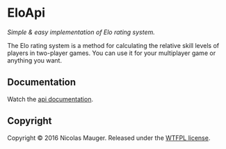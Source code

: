# EloApi

*Simple & easy implementation of Elo rating system.*

The Elo rating system is a method for calculating the relative skill levels of players in two-player games. You can use it for your multiplayer game or anything you want.

## Documentation

Watch the [api documentation].



## Copyright

Copyright © 2016 Nicolas Mauger. Released under the [WTFPL license].



[api documentation]:https://raw.githubusercontent.com/maugern/EloApi/master/doc/index.html

[WTFPL license]:https://github.com/maugern/EloApi/blob/master/LICENSE.md

[master]:https://travis-ci.org/maugern/EloApi
[master img]:https://travis-ci.org/maugern/EloApi.svg?branch=master
